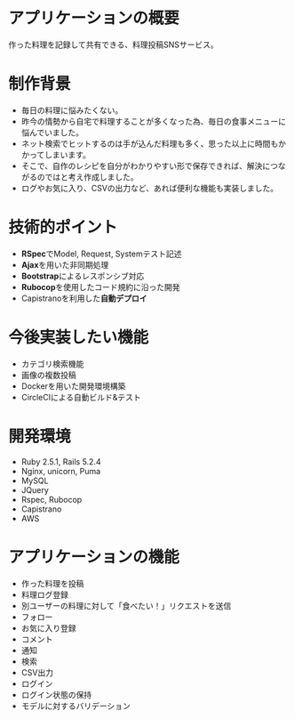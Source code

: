 # アプリケーションの概要
作った料理を記録して共有できる、料理投稿SNSサービス。

# 制作背景
- 毎日の料理に悩みたくない。
- 昨今の情勢から自宅で料理することが多くなった為、毎日の食事メニューに悩んでいました。
- ネット検索でヒットするのは手が込んだ料理も多く、思った以上に時間もかかってしまいます。
- そこで、自作のレシピを自分がわかりやすい形で保存できれば、解決につながるのではと考え作成しました。
- ログやお気に入り、CSVの出力など、あれば便利な機能も実装しました。

# 技術的ポイント
- **RSpec**でModel, Request, Systemテスト記述
- **Ajax**を用いた非同期処理
- **Bootstrap**によるレスポンシブ対応
- **Rubocop**を使用したコード規約に沿った開発
- Capistranoを利用した**自動デプロイ**

# 今後実装したい機能
- カテゴリ検索機能
- 画像の複数投稿
- Dockerを用いた開発環境構築
- CircleCIによる自動ビルド&テスト

# 開発環境
- Ruby 2.5.1, Rails 5.2.4
- Nginx, unicorn, Puma
- MySQL
- JQuery
- Rspec, Rubocop
- Capistrano
- AWS

# アプリケーションの機能
- 作った料理を投稿
- 料理ログ登録
- 別ユーザーの料理に対して「食べたい！」リクエストを送信
- フォロー
- お気に入り登録
- コメント
- 通知
- 検索
- CSV出力
- ログイン
- ログイン状態の保持
- モデルに対するバリデーション
